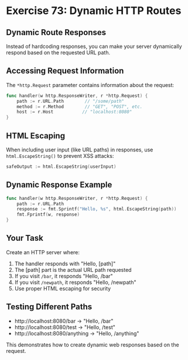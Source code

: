 # Exercise 73: Dynamic HTTP Routes

## Dynamic Route Responses

Instead of hardcoding responses, you can make your server dynamically respond based on the requested URL path.

## Accessing Request Information

The `*http.Request` parameter contains information about the request:

```go
func handler(w http.ResponseWriter, r *http.Request) {
    path := r.URL.Path        // "/some/path"
    method := r.Method        // "GET", "POST", etc.
    host := r.Host           // "localhost:8080"
}
```

## HTML Escaping

When including user input (like URL paths) in responses, use `html.EscapeString()` to prevent XSS attacks:

```go
safeOutput := html.EscapeString(userInput)
```

## Dynamic Response Example

```go
func handler(w http.ResponseWriter, r *http.Request) {
    path := r.URL.Path
    response := fmt.Sprintf("Hello, %s", html.EscapeString(path))
    fmt.Fprintf(w, response)
}
```

## Your Task

Create an HTTP server where:
1. The handler responds with "Hello, [path]" 
2. The [path] part is the actual URL path requested
3. If you visit `/bar`, it responds "Hello, /bar"
4. If you visit `/newpath`, it responds "Hello, /newpath"
5. Use proper HTML escaping for security

## Testing Different Paths

- http://localhost:8080/bar → "Hello, /bar"
- http://localhost:8080/test → "Hello, /test"  
- http://localhost:8080/anything → "Hello, /anything"

This demonstrates how to create dynamic web responses based on the request.